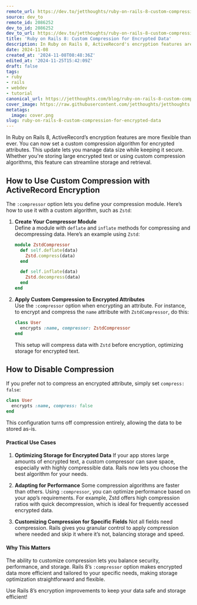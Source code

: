 ```yaml
---
remote_url: https://dev.to/jetthoughts/ruby-on-rails-8-custom-compression-for-encrypted-data-48n5
source: dev_to
remote_id: 2086252
dev_to_id: 2086252
dev_to_url: https://dev.to/jetthoughts/ruby-on-rails-8-custom-compression-for-encrypted-data-48n5
title: 'Ruby on Rails 8: Custom Compression for Encrypted Data'
description: In Ruby on Rails 8, ActiveRecord's encryption features are more flexible than ever. You can now set a...
date: 2024-11-08
created_at: '2024-11-08T08:48:36Z'
edited_at: '2024-11-25T15:42:09Z'
draft: false
tags:
- ruby
- rails
- webdev
- tutorial
canonical_url: https://jetthoughts.com/blog/ruby-on-rails-8-custom-compression-for-encrypted-data/
cover_image: https://raw.githubusercontent.com/jetthoughts/jetthoughts.github.io/master/content/blog/ruby-on-rails-8-custom-compression-for-encrypted-data/cover.png
metatags:
  image: cover.png
slug: ruby-on-rails-8-custom-compression-for-encrypted-data
---
```

In Ruby on Rails 8, ActiveRecord’s encryption features are more flexible than ever. You can now set a custom compression algorithm for encrypted attributes. This update lets you manage data size while keeping it secure. Whether you're storing large encrypted text or using custom compression algorithms, this feature can streamline storage and retrieval.

## How to Use Custom Compression with ActiveRecord Encryption

The `:compressor` option lets you define your compression module. Here’s how to use it with a custom algorithm, such as `Zstd`:

1. **Create Your Compressor Module**  
   Define a module with `deflate` and `inflate` methods for compressing and decompressing data. Here’s an example using `Zstd`:

   ```ruby
   module ZstdCompressor
     def self.deflate(data)
       Zstd.compress(data)
     end

     def self.inflate(data)
       Zstd.decompress(data)
     end
   end
   ```

2. **Apply Custom Compression to Encrypted Attributes**  
   Use the `:compressor` option when encrypting an attribute. For instance, to encrypt and compress the `name` attribute with `ZstdCompressor`, do this:

   ```ruby
   class User
     encrypts :name, compressor: ZstdCompressor
   end
   ```

   This setup will compress data with `Zstd` before encryption, optimizing storage for encrypted text.

## How to Disable Compression

If you prefer not to compress an encrypted attribute, simply set `compress: false`:

```ruby
class User
  encrypts :name, compress: false
end
```

This configuration turns off compression entirely, allowing the data to be stored as-is.

#### Practical Use Cases

1. **Optimizing Storage for Encrypted Data**
   If your app stores large amounts of encrypted text, a custom compressor can save space, especially with highly compressible data. Rails now lets you choose the best algorithm for your needs.

2. **Adapting for Performance**
   Some compression algorithms are faster than others. Using `:compressor`, you can optimize performance based on your app’s requirements. For example, Zstd offers high compression ratios with quick decompression, which is ideal for frequently accessed encrypted data.

3. **Customizing Compression for Specific Fields**
   Not all fields need compression. Rails gives you granular control to apply compression where needed and skip it where it’s not, balancing storage and speed.

#### Why This Matters

The ability to customize compression lets you balance security, performance, and storage. Rails 8’s `:compressor` option makes encrypted data more efficient and tailored to your specific needs, making storage optimization straightforward and flexible.

Use Rails 8’s encryption improvements to keep your data safe and storage efficient!
